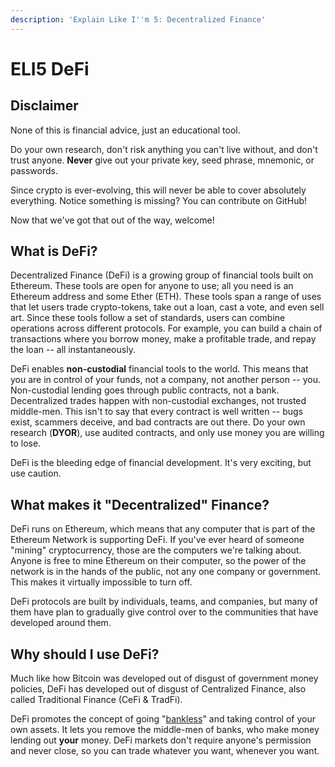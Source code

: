 ```yaml
---
description: 'Explain Like I''m 5: Decentralized Finance'
---
```


# ELI5 DeFi

## Disclaimer

None of this is financial advice, just an educational tool. 

Do your own research, don't risk anything you can't live without, and don't trust anyone. **Never** give out your private key, seed phrase, mnemonic, or passwords.

Since crypto is ever-evolving, this will never be able to cover absolutely everything. Notice something is missing? You can contribute on GitHub!

Now that we've got that out of the way, welcome!

## What is DeFi?

Decentralized Finance \(DeFi\) is a growing group of financial tools built on Ethereum. These tools are open for anyone to use; all you need is an Ethereum address and some Ether \(ETH\). These tools span a range of uses that let users trade crypto-tokens, take out a loan, cast a vote, and even sell art. Since these tools follow a set of standards, users can combine operations across different protocols. For example, you can build a chain of transactions where you borrow money, make a profitable trade, and repay the loan -- all instantaneously.

DeFi enables **non-custodial** financial tools to the world. This means that you are in control of your funds, not a company, not another person -- you. Non-custodial lending goes through public contracts, not a bank. Decentralized trades happen with non-custodial exchanges, not trusted middle-men. This isn't to say that every contract is well written -- bugs exist, scammers deceive, and bad contracts are out there. Do your own research \(**DYOR**\), use audited contracts, and only use money you are willing to lose. 

DeFi is the bleeding edge of financial development. It's very exciting, but use caution. 

## What makes it "Decentralized" Finance?

DeFi runs on Ethereum, which means that any computer that is part of the Ethereum Network is supporting DeFi. If you've ever heard of someone "mining" cryptocurrency, those are the computers we're talking about. Anyone is free to mine Ethereum on their computer, so the power of the network is in the hands of the public, not any one company or government. This makes it virtually impossible to turn off.

DeFi protocols are built by individuals, teams, and companies, but many of them have plan to gradually give control over to the communities that have developed around them. 

## Why should I use DeFi?

Much like how Bitcoin was developed out of disgust of government money policies, DeFi has developed out of disgust of Centralized Finance, also called Traditional Finance \(CeFi & TradFi\). 

DeFi promotes the concept of going "[bankless](https://twitter.com/BanklessHQ)" and taking control of your own assets. It lets you remove the middle-men of banks, who make money lending out **your** money. DeFi markets don't require anyone's permission and never close, so you can trade whatever you want, whenever you want.

## 






